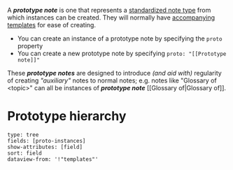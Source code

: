 A ***prototype note*** is one that represents a <u>standardized note type</u> from which instances can be created. They will normally have <u>accompanying templates</u> for ease of creating.
- You can create an instance of a prototype note by specifying the `proto` property
- You can create a new prototype note by specifying `proto: "[[Prototype note]]"`

These ***prototype notes*** are designed to introduce *(and aid with)* regularity of creating *"auxiliary"* notes to normal notes; e.g. notes like "Glossary of \<topic\>" can all be instances of ***prototype note*** [[Glossary of|Glossary of]].

# Prototype hierarchy
```breadcrumbs
type: tree 
fields: [proto-instances]
show-attributes: [field] 
sort: field
dataview-from: '!"templates"'
```


